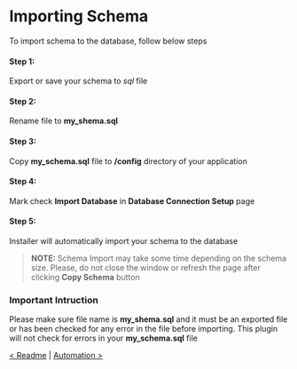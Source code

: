 # Importing Schema

To import schema to the database, follow below steps
#### Step 1:
Export or save your schema to *sql* file
#### Step 2:
Rename file to **my_shema.sql**
#### Step 3:
Copy **my_schema.sql** file to **/config** directory of your application
#### Step 4:
Mark check **Import Database** in **Database Connection Setup** page
#### Step 5:
Installer will automatically import your schema to the database

> **NOTE:** Schema Import may take some time depending on the schema size. Please, do not close the window or refresh the page after clicking **Copy Schema** button

### Important Intruction
Please make sure file name is **my_shema.sql** and it must be an exported file or has been checked for any error in the file before importing.
This plugin will not check for errors in your **my_schema.sql** file

[< Readme](../README.md) | [Automation >](automation.md)
